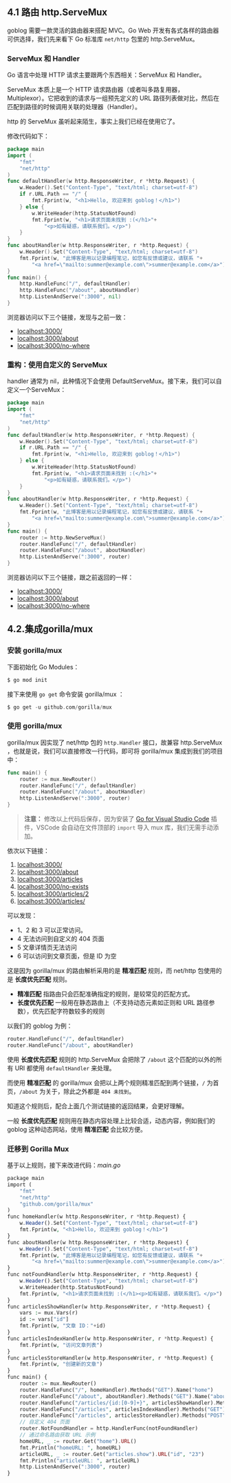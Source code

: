 

## 4.1 路由 http.ServeMux

goblog 需要一款灵活的路由器来搭配 MVC。Go Web 开发有各式各样的路由器可供选择，我们先来看下 Go 标准库 `net/http` 包里的 http.ServeMux。 

### ServeMux 和 Handler

Go 语言中处理 HTTP 请求主要跟两个东西相关：ServeMux 和 Handler。


ServeMux 本质上是一个 HTTP 请求路由器（或者叫多路复用器，Multiplexor）。它把收到的请求与一组预先定义的 URL 路径列表做对比，然后在匹配到路径的时候调用关联的处理器（Handler）。


http 的 ServeMux 虽听起来陌生，事实上我们已经在使用它了。


修改代码如下：

```go
package main
import (
    "fmt"
    "net/http"
)
func defaultHandler(w http.ResponseWriter, r *http.Request) {
    w.Header().Set("Content-Type", "text/html; charset=utf-8")
    if r.URL.Path == "/" {
        fmt.Fprint(w, "<h1>Hello, 欢迎来到 goblog！</h1>")
    } else {
        w.WriteHeader(http.StatusNotFound)
        fmt.Fprint(w, "<h1>请求页面未找到 :(</h1>"+
            "<p>如有疑惑，请联系我们。</p>")
    }
}
func aboutHandler(w http.ResponseWriter, r *http.Request) {
    w.Header().Set("Content-Type", "text/html; charset=utf-8")
    fmt.Fprint(w, "此博客是用以记录编程笔记，如您有反馈或建议，请联系 "+
        "<a href=\"mailto:summer@example.com\">summer@example.com</a>")
}
func main() {
    http.HandleFunc("/", defaultHandler)
    http.HandleFunc("/about", aboutHandler)
    http.ListenAndServe(":3000", nil)
}
```

浏览器访问以下三个链接，发现与之前一致：

- [localhost:3000/](http://localhost:3000/)
- [localhost:3000/about](http://localhost:3000/about)
- [localhost:3000/no-where](http://localhost:3000/no-where) 

### 重构：使用自定义的 ServeMux

handler 通常为 nil，此种情况下会使用 DefaultServeMux。接下来，我们可以自定义一个ServeMux：

```go
package main
import (
    "fmt"
    "net/http"
)
func defaultHandler(w http.ResponseWriter, r *http.Request) {
    w.Header().Set("Content-Type", "text/html; charset=utf-8")
    if r.URL.Path == "/" {
        fmt.Fprint(w, "<h1>Hello, 欢迎来到 goblog！</h1>")
    } else {
        w.WriteHeader(http.StatusNotFound)
        fmt.Fprint(w, "<h1>请求页面未找到 :(</h1>"+
            "<p>如有疑惑，请联系我们。</p>")
    }
}
func aboutHandler(w http.ResponseWriter, r *http.Request) {
    w.Header().Set("Content-Type", "text/html; charset=utf-8")
    fmt.Fprint(w, "此博客是用以记录编程笔记，如您有反馈或建议，请联系 "+
        "<a href=\"mailto:summer@example.com\">summer@example.com</a>")
}
func main() {
    router := http.NewServeMux()
    router.HandleFunc("/", defaultHandler)
    router.HandleFunc("/about", aboutHandler)
    http.ListenAndServe(":3000", router)
}
```

浏览器访问以下三个链接，跟之前返回的一样：

- [localhost:3000/](http://localhost:3000/)
- [localhost:3000/about](http://localhost:3000/about)
- [localhost:3000/no-where](http://localhost:3000/no-where) 

## 4.2.集成gorilla/mux



### 安装 gorilla/mux

下面初始化 Go Modules：

```php
$ go mod init
```

接下来使用 `go get` 命令安装 gorilla/mux ：

```php
$ go get -u github.com/gorilla/mux
```



### 使用 gorilla/mux

gorilla/mux 因实现了 net/http 包的 `http.Handler` 接口，故兼容 http.ServeMux ，也就是说，我们可以直接修改一行代码，即可将 gorilla/mux 集成到我们的项目中：

```go
func main() {
	router := mux.NewRouter()
	router.HandleFunc("/", defaultHandler)
	router.HandleFunc("/about", aboutHandler)
	http.ListenAndServe(":3000", router)
}
```

> **注意：** 修改以上代码后保存，因为安装了 [Go for Visual Studio Code](https://github.com/golang/vscode-go) 插件，VSCode 会自动在文件顶部的 `import` 导入 mux 库，我们无需手动添加。

依次以下链接：

1. [localhost:3000/](http://localhost:3000/)
2. [localhost:3000/about](http://localhost:3000/about)
3. [localhost:3000/articles](http://localhost:3000/articles)
4. [localhost:3000/no-exists](http://localhost:3000/no-exists)
5. [localhost:3000/articles/2](http://localhost:3000/articles/2)
6. [localhost:3000/articles/](http://localhost:3000/articles/)

可以发现：

- 1、2 和 3 可以正常访问。
- 4 无法访问到自定义的 404 页面
- 5 文章详情页无法访问
- 6 可以访问到文章页面，但是 ID 为空

这是因为 gorilla/mux 的路由解析采用的是 **精准匹配** 规则，而 net/http 包使用的是 **长度优先匹配** 规则。

- **精准匹配** 指路由只会匹配准确指定的规则，是较常见的匹配方式。
- **长度优先匹配** 一般用在静态路由上（不支持动态元素如正则和 URL 路径参数），优先匹配字符数较多的规则

以我们的 goblog 为例：

```php
router.HandleFunc("/", defaultHandler)
router.HandleFunc("/about", aboutHandler)
```

使用 **长度优先匹配** 规则的 http.ServeMux 会把除了 `/about` 这个匹配的以外的所有 URI 都使用 `defaultHandler` 来处理。


而使用 **精准匹配** 的 gorilla/mux 会把以上两个规则精准匹配到两个链接，`/` 为首页，`/about` 为关于，除此之外都是 `404 未找到`。


知道这个规则后，配合上面几个测试链接的返回结果，会更好理解。


一般 **长度优先匹配** 规则用在静态内容处理上比较合适，动态内容，例如我们的 goblog 这种动态网站，使用 **精准匹配** 会比较方便。 

### 迁移到 Gorilla Mux

基于以上规则，接下来改进代码：*main.go*

```php
package main
import (
    "fmt"
    "net/http"
    "github.com/gorilla/mux"
)
func homeHandler(w http.ResponseWriter, r *http.Request) {
    w.Header().Set("Content-Type", "text/html; charset=utf-8")
    fmt.Fprint(w, "<h1>Hello, 欢迎来到 goblog！</h1>")
}
func aboutHandler(w http.ResponseWriter, r *http.Request) {
    w.Header().Set("Content-Type", "text/html; charset=utf-8")
    fmt.Fprint(w, "此博客是用以记录编程笔记，如您有反馈或建议，请联系 "+
        "<a href=\"mailto:summer@example.com\">summer@example.com</a>")
}
func notFoundHandler(w http.ResponseWriter, r *http.Request) {
    w.Header().Set("Content-Type", "text/html; charset=utf-8")
    w.WriteHeader(http.StatusNotFound)
    fmt.Fprint(w, "<h1>请求页面未找到 :(</h1><p>如有疑惑，请联系我们。</p>")
}
func articlesShowHandler(w http.ResponseWriter, r *http.Request) {
    vars := mux.Vars(r)
    id := vars["id"]
    fmt.Fprint(w, "文章 ID："+id)
}
func articlesIndexHandler(w http.ResponseWriter, r *http.Request) {
    fmt.Fprint(w, "访问文章列表")
}
func articlesStoreHandler(w http.ResponseWriter, r *http.Request) {
    fmt.Fprint(w, "创建新的文章")
}
func main() {
    router := mux.NewRouter()
    router.HandleFunc("/", homeHandler).Methods("GET").Name("home")
    router.HandleFunc("/about", aboutHandler).Methods("GET").Name("about")
    router.HandleFunc("/articles/{id:[0-9]+}", articlesShowHandler).Methods("GET").Name("articles.show")
    router.HandleFunc("/articles", articlesIndexHandler).Methods("GET").Name("articles.index")
    router.HandleFunc("/articles", articlesStoreHandler).Methods("POST").Name("articles.store")
    // 自定义 404 页面
    router.NotFoundHandler = http.HandlerFunc(notFoundHandler)
    // 通过命名路由获取 URL 示例
    homeURL, _ := router.Get("home").URL()
    fmt.Println("homeURL: ", homeURL)
    articleURL, _ := router.Get("articles.show").URL("id", "23")
    fmt.Println("articleURL: ", articleURL)
    http.ListenAndServe(":3000", router)
}
```
